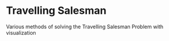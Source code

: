 # Travelling Salesman
Various methods of solving the Travelling Salesman Problem with visualization
